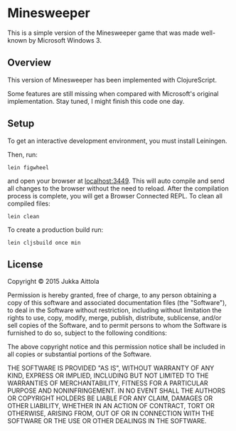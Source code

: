 # Minesweeper

This is a simple version of the Minesweeper game that was made well-known by Microsoft Windows 3.

## Overview

This version of Minesweeper has been implemented with ClojureScript.

Some features are still missing when compared with Microsoft's
original implementation. Stay tuned, I might finish this code one day.

## Setup

To get an interactive development environment, you must install Leiningen.

Then, run:

    lein figwheel

and open your browser at [localhost:3449](http://localhost:3449/).
This will auto compile and send all changes to the browser without the
need to reload. After the compilation process is complete, you will
get a Browser Connected REPL.
To clean all compiled files:

    lein clean

To create a production build run:

    lein cljsbuild once min

## License

Copyright © 2015 Jukka Aittola

Permission is hereby granted, free of charge, to any person obtaining
a copy of this software and associated documentation files (the
"Software"), to deal in the Software without restriction, including
without limitation the rights to use, copy, modify, merge, publish,
distribute, sublicense, and/or sell copies of the Software, and to
permit persons to whom the Software is furnished to do so, subject to
the following conditions:

The above copyright notice and this permission notice shall be
included in all copies or substantial portions of the Software.

THE SOFTWARE IS PROVIDED "AS IS", WITHOUT WARRANTY OF ANY KIND,
EXPRESS OR IMPLIED, INCLUDING BUT NOT LIMITED TO THE WARRANTIES OF
MERCHANTABILITY, FITNESS FOR A PARTICULAR PURPOSE AND
NONINFRINGEMENT. IN NO EVENT SHALL THE AUTHORS OR COPYRIGHT HOLDERS BE
LIABLE FOR ANY CLAIM, DAMAGES OR OTHER LIABILITY, WHETHER IN AN ACTION
OF CONTRACT, TORT OR OTHERWISE, ARISING FROM, OUT OF OR IN CONNECTION
WITH THE SOFTWARE OR THE USE OR OTHER DEALINGS IN THE SOFTWARE.
